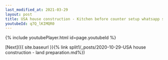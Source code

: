 ```yaml
---
last_modified_at: 2021-03-29
layout: post
title: USA house construction - Kitchen before counter setup whatsapp status
youtubeId: q7Q_lKIMQR0
---
```


{% include youtubePlayer.html id=page.youtubeId %}

[Next]({{ site.baseurl }}{% link split1/_posts/2020-10-29-USA house construction - land preparation.md%})
